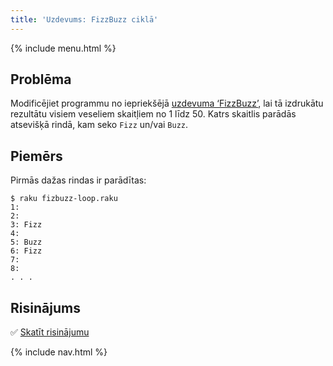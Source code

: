 ```yaml
---
title: 'Uzdevums: FizzBuzz ciklā'
---
```


{% include menu.html %}

## Problēma

Modificējiet programmu no iepriekšējā [uzdevuma ‘FizzBuzz’](/lv/essentials/conditional-checks/exercises/fizz-buzz), lai tā izdrukātu rezultātu visiem veseliem skaitļiem no 1 līdz 50. Katrs skaitlis parādās atsevišķā rindā, kam seko `Fizz` un/vai `Buzz`.

## Piemērs

Pirmās dažas rindas ir parādītas:

```console
$ raku fizbuzz-loop.raku
1: 
2: 
3: Fizz
4: 
5: Buzz
6: Fizz
7: 
8: 
. . .
```

## Risinājums

✅ [Skatīt risinājumu](solution)

{% include nav.html %}